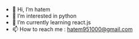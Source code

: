 - 👋 Hi, I’m hatem
- 👀 I’m interested in python
- 🌱 I’m currently learning react.js
- 📫 How to reach me : hatem951000@gmail.com

<!---
hatem951000/hatem951000 is a ✨ special ✨ repository because its `README.md` (this file) appears on your GitHub profile.
You can click the Preview link to take a look at your changes.
--->
